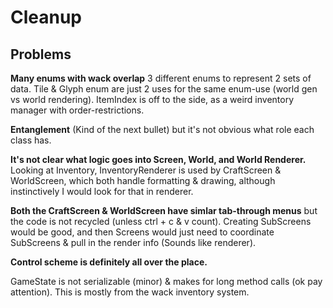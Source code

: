 # Cleanup

## Problems

**Many enums with wack overlap** 3 different enums to represent 2 sets 
of data. Tile & Glyph enum are just 2 uses for the same enum-use
(world gen vs world rendering). ItemIndex is off to the side, as a 
weird inventory manager with order-restrictions.

**Entanglement** (Kind of the next bullet) but it's not obvious what role 
each class has.

**It's not clear what logic goes into Screen, World, and World 
Renderer.** Looking at Inventory, InventoryRenderer is used by
CraftScreen & WorldScreen, which both handle formatting & drawing,
although instinctively I would look for that in renderer.

**Both the CraftScreen & WorldScreen have simlar tab-through menus**
but the code is not recycled (unless ctrl + c & v count). Creating SubScreens 
would be good, and then Screens would just need to coordinate SubScreens & pull
in the render info (Sounds like renderer).

**Control scheme is definitely all over the place.**

GameState is not serializable (minor) & makes for long method calls
(ok pay attention). This is mostly from the wack inventory system.

